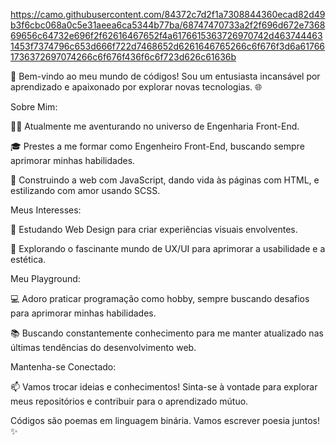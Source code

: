 https://camo.githubusercontent.com/84372c7d2f1a7308844360ecad82d49b3f6cbc068a0c5e31aeea6ca5344b77ba/68747470733a2f2f696d672e736869656c64732e696f2f62616467652f4a6176615363726970742d4637444631453f7374796c653d666f722d7468652d6261646765266c6f676f3d6a617661736372697074266c6f676f436f6c6f723d626c61636b

🚀 Bem-vindo ao meu mundo de códigos! Sou um entusiasta incansável por aprendizado e apaixonado por explorar novas tecnologias. 🌐


Sobre Mim:

👨‍💻 Atualmente me aventurando no universo de Engenharia Front-End.

🎓 Prestes a me formar como Engenheiro Front-End, buscando sempre aprimorar minhas habilidades.

🚧 Construindo a web com JavaScript, dando vida às páginas com HTML, e estilizando com amor usando SCSS.


Meus Interesses:

🌈 Estudando Web Design para criar experiências visuais envolventes.

🎨 Explorando o fascinante mundo de UX/UI para aprimorar a usabilidade e a estética.


Meu Playground:

💻 Adoro praticar programação como hobby, sempre buscando desafios para aprimorar minhas habilidades.

📚 Buscando constantemente conhecimento para me manter atualizado nas últimas tendências do desenvolvimento web.


Mantenha-se Conectado:

📫 Vamos trocar ideias e conhecimentos! Sinta-se à vontade para explorar meus repositórios e contribuir para o aprendizado mútuo.


Códigos são poemas em linguagem binária. Vamos escrever poesia juntos! ✨
